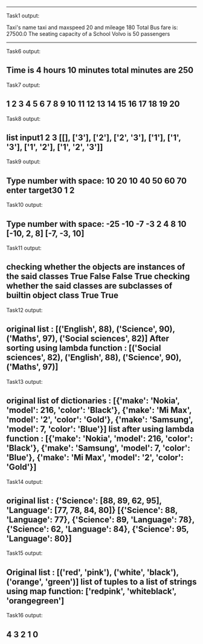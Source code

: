-------------------------------
Task1 output:

Taxi's  name taxi and maxspeed 20 and mileage 180
Total Bus fare is: 27500.0
The seating capacity of a School Volvo is 50 passengers

-------------------------------
Task6 output:

Time is 4 hours 10 minutes
total minutes are 250
-------------------------------
Task7 output:

1
2
3
4
5
6
7
8
9
10
11
12
13
14
15
16
17
18
19
20
---------------------------------
Task8 output:

list input1 2 3
[[], ['3'], ['2'], ['2', '3'], ['1'], ['1', '3'], ['1', '2'], ['1', '2', '3']]
---------------------------------
Task9 output:

Type number with space: 10 20 10 40 50 60 70
enter target30
1 2
---------------------------------
Task10 output:

Type number with space: -25 -10 -7 -3 2 4 8 10
[-10, 2, 8]
[-7, -3, 10]
--------------------------------
Task11 output:

checking whether the objects are instances of the said classes
True
False
False
True
checking whether the said classes are subclasses of builtin object class
True
True
-------------------------------
Task12 output:

original list :
 [('English', 88), ('Science', 90), ('Maths', 97), ('Social sciences', 82)]
After sorting using lambda function :
 [('Social sciences', 82), ('English', 88), ('Science', 90), ('Maths', 97)]
 -----------------------------
 Task13 output:
 
 original list of dictionaries :
 [{'make': 'Nokia', 'model': 216, 'color': 'Black'}, {'make': 'Mi Max', 'model': '2', 'color': 'Gold'}, {'make': 'Samsung', 'model': 7, 'color': 'Blue'}]
list after using lambda function :
 [{'make': 'Nokia', 'model': 216, 'color': 'Black'}, {'make': 'Samsung', 'model': 7, 'color': 'Blue'}, {'make': 'Mi Max', 'model': '2', 'color': 'Gold'}]
 -----------------------------
 Task14 output:
 
 original list :
 {'Science': [88, 89, 62, 95], 'Language': [77, 78, 84, 80]}
[{'Science': 88, 'Language': 77}, {'Science': 89, 'Language': 78}, {'Science': 62, 'Language': 84}, {'Science': 95, 'Language': 80}]
-------------------------------
Task15 output:

Original list : 
 [('red', 'pink'), ('white', 'black'), ('orange', 'green')]
list of tuples to a list of strings using map function: 
 ['redpink', 'whiteblack', 'orangegreen']
 -------------------------------
 Task16 output:
 
 4 3 2 1 0
 --------------------------------


